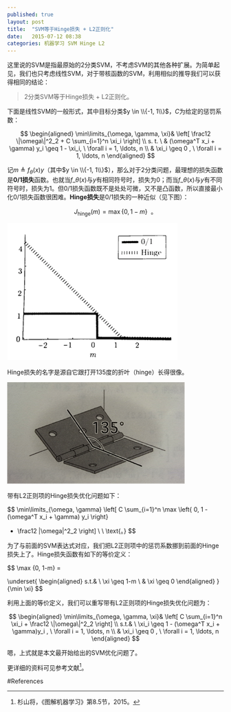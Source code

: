 ```yaml
---
published: true
layout: post
title:  "SVM等于Hinge损失 + L2正则化"
date:   2015-07-12 08:38
categories: 机器学习 SVM Hinge L2
---
```


这里说的SVM是指最原始的2分类SVM，不考虑SVM的其他各种扩展。为简单起见，我们也只考虑线性SVM，对于带核函数的SVM，利用相似的推导我们可以获得相同的结论：

> 2分类SVM等于Hinge损失 + L2正则化。

下面是线性SVM的一般形式，其中目标分类$y \in \\{-1, 1\\}$，$C$为给定的惩罚系数：

$$
\begin{aligned}
\min\limits_{\omega, \gamma, \xi}& \left[ 
\frac12 \|\omega\|^2_2 + C \sum_{i=1}^n \xi_i
\right] \\
s. t. \ & (\omega^T x_i + \gamma) y_i \geq 1 - \xi_i, \ \forall i = 1, \ldots, n \\
& \xi_i \geq 0 , \ \forall i = 1, \ldots, n
\end{aligned}
$$

记$m \triangleq f_{\theta}(x) y$（其中$y \in \\{-1, 1\\}$），那么对于2分类问题，最理想的损失函数是**0/1损失**函数。也就当$f\_{\theta}(x)$与$y$有相同符号时，损失为0；而当$f\_{\theta}(x)$与$y$有不同符号时，损失为1。但0/1损失函数既不是处处可微，又不是凸函数，所以直接最小化0/1损失函数很困难。**Hinge损失**是0/1损失的一种近似（见下图）：

$$
J_{\text{hinge}}(m) = \max \{0, 1-m\} \ \ \text{。}
$$

![0/1损失与Hinge损失函数][hingeloss]

Hinge损失的名字是源自它跟打开135度的折叶（hinge）长得很像。

![0/1损失与Hinge损失函数][hinge]


带有L2正则项的Hinge损失优化问题如下：

$$
\min\limits_{\omega, \gamma} \left[ 
C \sum_{i=1}^n \max \left\{ 0, 1 - (\omega^T x_i + \gamma) y_i \right\} 
+ \frac12 \|\omega\|^2_2 
\right] \ \ \text{。}
$$

为了与前面的SVM表达式对应，我们把L2正则项中的惩罚系数挪到前面的Hinge损失上了。Hinge损失函数有如下的等价定义：

$$
\max \{0, 1-m\} = 

\underset{
\begin{aligned}
s.t.& \ \xi \geq 1-m \\
& \xi \geq 0
\end{aligned}
}{\min \xi}
$$

利用上面的等价定义，我们可以重写带有L2正则项的Hinge损失优化问题为：

$$
\begin{aligned}
\min\limits_{\omega, \gamma, \xi}& \left[ 
C \sum_{i=1}^n \xi_i + \frac12 \|\omega\|^2_2 
\right] \\
s.t.& \  \xi_i \geq 1 - (\omega^T x_i + \gamma)y_i , \ \forall i = 1, \ldots, n \\
& \xi_i \geq 0 , \ \forall i = 1, \ldots, n
\end{aligned}
$$

嗯，上式就是本文最开始给出的SVM优化问题了。


更详细的资料可见参考文献[^graph_ml]。


[hingeloss]: /images/hingeloss.png "0/1损失与Hinge损失"
[hinge]: /images/hinge.png "折叶（hinge）"

#References

[^graph_ml]: 杉山将，《图解机器学习》第8.5节，2015。



